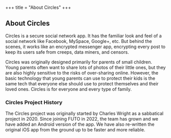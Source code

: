 +++
title = "About Circles"
+++

## About Circles
Circles is a secure social network app.
It has the familiar look and feel of a social network like Facebook, MySpace, Google+, etc.
But behind the scenes, it works like an encrypted messenger app, encrypting every post to
keep its users safe from creeps, data miners, and censors.

Circles was originally designed primarily for parents of small children.
Young parents often want to share lots of photos of their little ones, but they are also
highly sensitive to the risks of over-sharing online.
However, the basic technology that young parents can use to protect their kids is the
same tech that everyone else should use to protect themselves and their loved ones.
Circles is for everyone and every type of family.

### Circles Project History
The Circles project was originally started by Charles Wright as a sabbatical project in 2020.
Since joining FUTO in 2022, the team has grown and we have added an Android version of the app.
We have also re-written the original iOS app from the ground up to be faster and more reliable.
